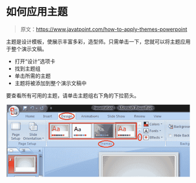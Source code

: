 # 如何应用主题

> 原文：<https://www.javatpoint.com/how-to-apply-themes-powerpoint>

主题是设计模板，使展示丰富多彩，造型师。只需单击一下，您就可以将主题应用于整个演示文稿。

*   打开“设计”选项卡
*   找到主题组
*   单击所需的主题
*   主题将被添加到整个演示文稿中

要查看所有可用的主题，请单击主题组右下角的下拉箭头。

![MSpowerpoint How to apply themes 1](img/a07a8a1805236998d79f1f7348fe4aaf.png)